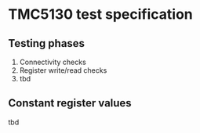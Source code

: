 # TMC5130 test specification

## Testing phases
1. Connectivity checks
2. Register write/read checks
3. tbd

## Constant register values
tbd
